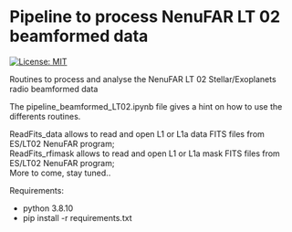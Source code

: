 # Pipeline to process NenuFAR LT 02 beamformed data

[![License: MIT](https://img.shields.io/badge/License-MIT-yellow.svg)](https://opensource.org/licenses/MIT)

Routines to process and analyse the NenuFAR LT 02 Stellar/Exoplanets radio beamformed data

The pipeline_beamformed_LT02.ipynb file gives a hint on how to use the differents routines.

ReadFits_data allows to read and open L1 or L1a data FITS files from ES/LT02 NenuFAR program;  
ReadFits_rfimask allows to read and open L1 or L1a mask FITS files from ES/LT02 NenuFAR program;  
More to come, stay tuned..

Requirements:  
- python 3.8.10
- pip install -r requirements.txt
